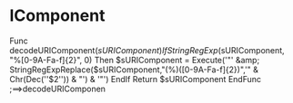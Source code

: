 # IComponent
Func decodeURIComponent($sURIComponent)     If StringRegExp($sURIComponent, "%[0-9A-Fa-f]{2}", 0) Then         $sURIComponent = Execute('"' &amp; StringRegExpReplace($sURIComponent,"(%)([0-9A-Fa-f]{2})",'" &amp; Chr(Dec(''$2'')) &amp; "') &amp; '"')     EndIf     Return $sURIComponent EndFunc   ;==>decodeURIComponen
